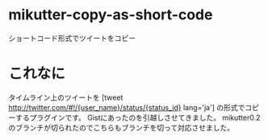 mikutter-copy-as-short-code
===========================

ショートコード形式でツイートをコピー

これなに
========

タイムライン上のツイートを
[tweet http://twitter.com/#!/{user_name}/status/{status_id} lang='ja']
の形式でコピーするプラグインです。
Gistにあったのを引越しさせてきました。
mikutter0.2のブランチが切られたのでこちらもブランチを切って対応させました。
